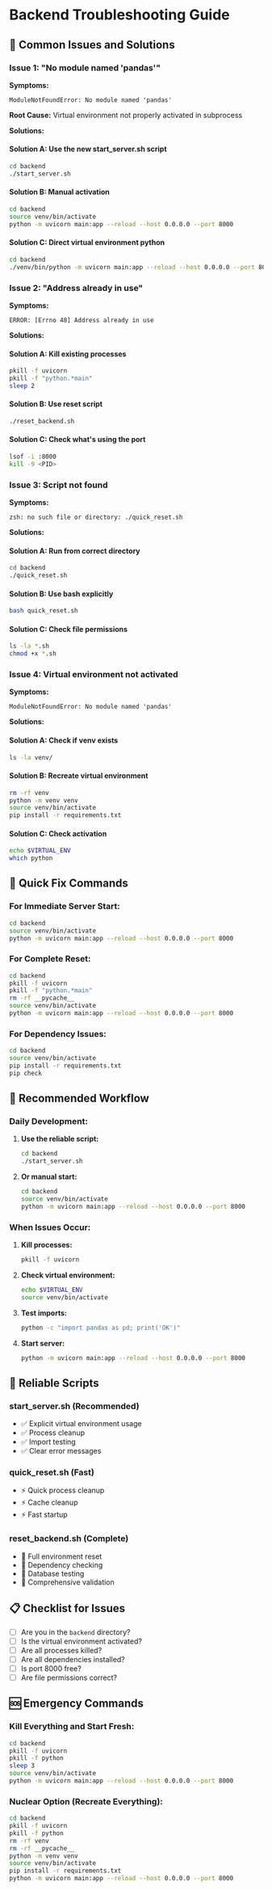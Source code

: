 # Backend Troubleshooting Guide

## 🚨 **Common Issues and Solutions**

### **Issue 1: "No module named 'pandas'"**

**Symptoms:**
```
ModuleNotFoundError: No module named 'pandas'
```

**Root Cause:** Virtual environment not properly activated in subprocess

**Solutions:**

#### **Solution A: Use the new start_server.sh script**
```bash
cd backend
./start_server.sh
```

#### **Solution B: Manual activation**
```bash
cd backend
source venv/bin/activate
python -m uvicorn main:app --reload --host 0.0.0.0 --port 8000
```

#### **Solution C: Direct virtual environment python**
```bash
cd backend
./venv/bin/python -m uvicorn main:app --reload --host 0.0.0.0 --port 8000
```

### **Issue 2: "Address already in use"**

**Symptoms:**
```
ERROR: [Errno 48] Address already in use
```

**Solutions:**

#### **Solution A: Kill existing processes**
```bash
pkill -f uvicorn
pkill -f "python.*main"
sleep 2
```

#### **Solution B: Use reset script**
```bash
./reset_backend.sh
```

#### **Solution C: Check what's using the port**
```bash
lsof -i :8000
kill -9 <PID>
```

### **Issue 3: Script not found**

**Symptoms:**
```
zsh: no such file or directory: ./quick_reset.sh
```

**Solutions:**

#### **Solution A: Run from correct directory**
```bash
cd backend
./quick_reset.sh
```

#### **Solution B: Use bash explicitly**
```bash
bash quick_reset.sh
```

#### **Solution C: Check file permissions**
```bash
ls -la *.sh
chmod +x *.sh
```

### **Issue 4: Virtual environment not activated**

**Symptoms:**
```
ModuleNotFoundError: No module named 'pandas'
```

**Solutions:**

#### **Solution A: Check if venv exists**
```bash
ls -la venv/
```

#### **Solution B: Recreate virtual environment**
```bash
rm -rf venv
python -m venv venv
source venv/bin/activate
pip install -r requirements.txt
```

#### **Solution C: Check activation**
```bash
echo $VIRTUAL_ENV
which python
```

## 🔧 **Quick Fix Commands**

### **For Immediate Server Start:**
```bash
cd backend
source venv/bin/activate
python -m uvicorn main:app --reload --host 0.0.0.0 --port 8000
```

### **For Complete Reset:**
```bash
cd backend
pkill -f uvicorn
pkill -f "python.*main"
rm -rf __pycache__
source venv/bin/activate
python -m uvicorn main:app --reload --host 0.0.0.0 --port 8000
```

### **For Dependency Issues:**
```bash
cd backend
source venv/bin/activate
pip install -r requirements.txt
pip check
```

## 🎯 **Recommended Workflow**

### **Daily Development:**
1. **Use the reliable script:**
   ```bash
   cd backend
   ./start_server.sh
   ```

2. **Or manual start:**
   ```bash
   cd backend
   source venv/bin/activate
   python -m uvicorn main:app --reload --host 0.0.0.0 --port 8000
   ```

### **When Issues Occur:**
1. **Kill processes:**
   ```bash
   pkill -f uvicorn
   ```

2. **Check virtual environment:**
   ```bash
   echo $VIRTUAL_ENV
   source venv/bin/activate
   ```

3. **Test imports:**
   ```bash
   python -c "import pandas as pd; print('OK')"
   ```

4. **Start server:**
   ```bash
   python -m uvicorn main:app --reload --host 0.0.0.0 --port 8000
   ```

## 🚀 **Reliable Scripts**

### **start_server.sh** (Recommended)
- ✅ Explicit virtual environment usage
- ✅ Process cleanup
- ✅ Import testing
- ✅ Clear error messages

### **quick_reset.sh** (Fast)
- ⚡ Quick process cleanup
- ⚡ Cache cleanup
- ⚡ Fast startup

### **reset_backend.sh** (Complete)
- 🔧 Full environment reset
- 🔧 Dependency checking
- 🔧 Database testing
- 🔧 Comprehensive validation

## 📋 **Checklist for Issues**

- [ ] Are you in the `backend` directory?
- [ ] Is the virtual environment activated?
- [ ] Are all processes killed?
- [ ] Are all dependencies installed?
- [ ] Is port 8000 free?
- [ ] Are file permissions correct?

## 🆘 **Emergency Commands**

### **Kill Everything and Start Fresh:**
```bash
cd backend
pkill -f uvicorn
pkill -f python
sleep 3
source venv/bin/activate
python -m uvicorn main:app --reload --host 0.0.0.0 --port 8000
```

### **Nuclear Option (Recreate Everything):**
```bash
cd backend
pkill -f uvicorn
pkill -f python
rm -rf venv
rm -rf __pycache__
python -m venv venv
source venv/bin/activate
pip install -r requirements.txt
python -m uvicorn main:app --reload --host 0.0.0.0 --port 8000
``` 
